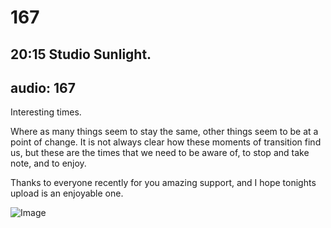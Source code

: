 # 167
## 20:15 Studio Sunlight.
audio: 167
---
Interesting times.

Where as many things seem to stay the same, other things seem to be at a point of change. 
It is not always clear how these moments of transition find us, but these are the times that we need to be aware of, to stop and take note, and to enjoy.

Thanks to everyone recently for you amazing support, and I hope tonights upload is an enjoyable one.

![Image](/assets/img/Snd-167.jpg)